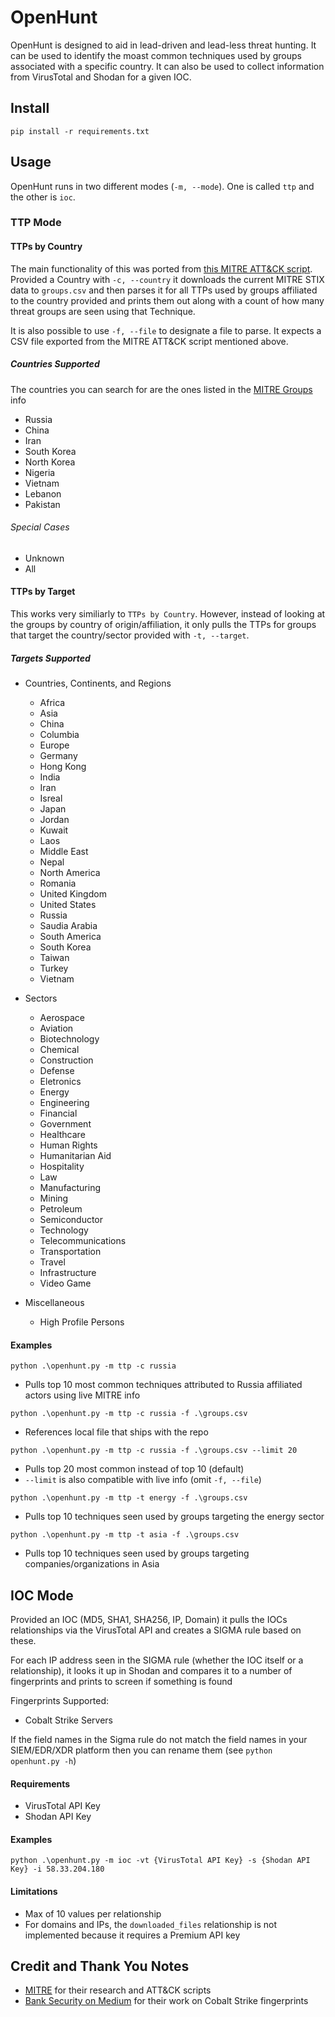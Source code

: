 # OpenHunt

OpenHunt is designed to aid in lead-driven and lead-less threat hunting. It can be used to identify the moast common techniques used by groups associated with a specific country. It can also be used to collect information from VirusTotal and Shodan for a given IOC. 

## Install

`pip install -r requirements.txt`

## Usage

OpenHunt runs in two different modes (`-m, --mode`). One is called `ttp` and the other is `ioc`.

### TTP Mode

#### TTPs by Country

The main functionality of this was ported from [this MITRE ATT&CK script](https://github.com/mitre-attack/attack-scripts/blob/master/scripts/technique_mappings_to_csv.py). Provided a Country with `-c, --country` it downloads the current MITRE STIX data to `groups.csv` and then parses it for all TTPs used by groups affiliated to the country provided and prints them out along with a count of how many threat groups are seen using that Technique. 

It is also possible to use `-f, --file` to designate a file to parse. It expects a CSV file exported from the MITRE ATT&CK script mentioned above.

##### Countries Supported

The countries you can search for are the ones listed in the [MITRE Groups](https://attack.mitre.org/groups/) info

- Russia
- China
- Iran
- South Korea
- North Korea
- Nigeria
- Vietnam
- Lebanon
- Pakistan

###### Special Cases

- Unknown
- All

#### TTPs by Target

This works very similiarly to `TTPs by Country`. However, instead of looking at the groups by country of origin/affiliation, it only pulls the TTPs for groups that target the country/sector provided with `-t, --target`.

##### Targets Supported

- Countries, Continents, and Regions
    - Africa
    - Asia
    - China
    - Columbia
    - Europe
    - Germany
    - Hong Kong
    - India
    - Iran
    - Isreal
    - Japan
    - Jordan
    - Kuwait
    - Laos
    - Middle East
    - Nepal
    - North America
    - Romania
    - United Kingdom
    - United States
    - Russia
    - Saudia Arabia
    - South America
    - South Korea
    - Taiwan
    - Turkey
    - Vietnam

- Sectors
    - Aerospace
    - Aviation
    - Biotechnology
    - Chemical
    - Construction
    - Defense
    - Eletronics
    - Energy
    - Engineering
    - Financial
    - Government
    - Healthcare
    - Human Rights
    - Humanitarian Aid
    - Hospitality
    - Law
    - Manufacturing
    - Mining
    - Petroleum
    - Semiconductor
    - Technology
    - Telecommunications
    - Transportation
    - Travel
    - Infrastructure
    - Video Game

- Miscellaneous
    - High Profile Persons

#### Examples

`python .\openhunt.py -m ttp -c russia`
- Pulls top 10 most common techniques attributed to Russia affiliated actors using live MITRE info 

`python .\openhunt.py -m ttp -c russia -f .\groups.csv`
- References local file that ships with the repo

`python .\openhunt.py -m ttp -c russia -f .\groups.csv --limit 20`
- Pulls top 20 most common instead of top 10 (default)
- `--limit` is also compatible with live info (omit `-f, --file`)

`python .\openhunt.py -m ttp -t energy -f .\groups.csv`
- Pulls top 10 techniques seen used by groups targeting the energy sector

`python .\openhunt.py -m ttp -t asia -f .\groups.csv`
- Pulls top 10 techniques seen used by groups targeting companies/organizations in Asia

## IOC Mode

Provided an IOC (MD5, SHA1, SHA256, IP, Domain) it pulls the IOCs relationships via the VirusTotal API and creates a SIGMA rule based on these.

For each IP address seen in the SIGMA rule (whether the IOC itself or a relationship), it looks it up in Shodan and compares it to a number of fingerprints and prints to screen if something is found

Fingerprints Supported:
- Cobalt Strike Servers

If the field names in the Sigma rule do not match the field names in your SIEM/EDR/XDR platform then you can rename them (see `python openhunt.py -h`)

#### Requirements

- VirusTotal API Key
- Shodan API Key

#### Examples

`python .\openhunt.py -m ioc -vt {VirusTotal API Key} -s {Shodan API Key} -i 58.33.204.180`

#### Limitations

- Max of 10 values per relationship
- For domains and IPs, the `downloaded_files` relationship is not implemented because it requires a Premium API key

## Credit and Thank You Notes

- [MITRE](https://github.com/mitre-attack/attack-scripts/) for their research and ATT&CK scripts 
- [Bank Security on Medium](https://bank-security.medium.com/hunting-cobalt-strike-servers-385c5bedda7b) for their work on Cobalt Strike fingerprints